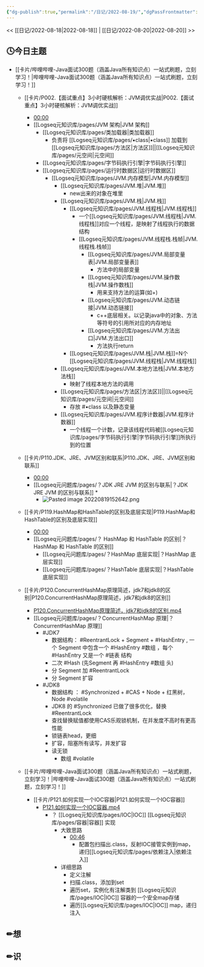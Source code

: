 ```yaml
---
{"dg-publish":true,"permalink":"/日记/2022-08-19/","dgPassFrontmatter":true}
---
```


<< [[日记/2022-08-18\|2022-08-18]] | [[日记/2022-08-20\|2022-08-20]] >>
## 🕓今日主题
* [[卡片/哔哩哔哩-Java面试300题（涵盖Java所有知识点）一站式刷题，立刻学习！\|哔哩哔哩-Java面试300题（涵盖Java所有知识点）一站式刷题，立刻学习！]]
	* [[卡片/P002.【面试重点】3小时硬核解析：JVM调优实战\|P002.【面试重点】3小时硬核解析：JVM调优实战]]
		* [00:00](http://localhost:5244/p/%E6%88%91%E7%9A%84%E5%BA%A6%E7%9B%98/%E8%A7%86%E9%A2%91/%E5%93%94%E5%93%A9%E5%93%94%E5%93%A9-Java%E9%9D%A2%E8%AF%95300%E9%A2%98%EF%BC%88%E6%B6%B5%E7%9B%96Java%E6%89%80%E6%9C%89%E7%9F%A5%E8%AF%86%E7%82%B9%EF%BC%89%E4%B8%80%E7%AB%99%E5%BC%8F%E5%88%B7%E9%A2%98%EF%BC%8C%E7%AB%8B%E5%88%BB%E5%AD%A6%E4%B9%A0%EF%BC%81--%E8%AF%B8%E8%91%9B%E8%80%81%E5%B8%88/P002.%E3%80%90%E9%9D%A2%E8%AF%95%E9%87%8D%E7%82%B9%E3%80%913%E5%B0%8F%E6%97%B6%E7%A1%AC%E6%A0%B8%E8%A7%A3%E6%9E%90%EF%BC%9AJVM%E8%B0%83%E4%BC%98%E5%AE%9E%E6%88%98.mp4#t=0)
		* [[Logseq元知识库/pages/JVM 架构\|JVM 架构]]
			* [[Logseq元知识库/pages/类加载器\|类加载器]]
				*  负责将 [[Logseq元知识库/pages/▪class\|▪class]] 加载到 [[Logseq元知识库/pages/方法区\|方法区]]||[[Logseq元知识库/pages/元空间\|元空间]]
			* [[Logseq元知识库/pages/字节码执行引擎\|字节码执行引擎]]
			* [[Logseq元知识库/pages/运行时数据区\|运行时数据区]]
				* [[Logseq元知识库/pages/JVM.内存模型\|JVM.内存模型]]
					* [[Logseq元知识库/pages/JVM.堆\|JVM.堆]]
						* new出来的对象在堆里
					* [[Logseq元知识库/pages/JVM.栈\|JVM.栈]]
						* [[Logseq元知识库/pages/JVM.线程栈\|JVM.线程栈]]
							* 一个[[Logseq元知识库/pages/JVM.线程栈\|JVM.线程栈]]对应一个线程，是映射了线程执行的数据结构 
							* [[Logseq元知识库/pages/JVM.线程栈.栈帧\|JVM.线程栈.栈帧]]
								* [[Logseq元知识库/pages/JVM.局部变量表\|JVM.局部变量表]]
									* 方法中的局部变量 
								* [[Logseq元知识库/pages/JVM.操作数栈\|JVM.操作数栈]]
									* 用来支持方法的运算(如+)
								* [[Logseq元知识库/pages/JVM.动态链接\|JVM.动态链接]]
									* c++底层相关。以记录java中的对象、方法等符号的引用所对应的内存地址
								* [[Logseq元知识库/pages/JVM.方法出口\|JVM.方法出口]]
									* 方法执行return
						* [[Logseq元知识库/pages/JVM.栈\|JVM.栈]]=N个[[Logseq元知识库/pages/JVM.线程栈\|JVM.线程栈]]
					* [[Logseq元知识库/pages/JVM.本地方法栈\|JVM.本地方法栈]]
						* 映射了线程本地方法的调用
					* [[Logseq元知识库/pages/方法区\|方法区]]||[[Logseq元知识库/pages/元空间\|元空间]]
						* 存放 #▪class 以及静态变量
					* [[Logseq元知识库/pages/JVM.程序计数器\|JVM.程序计数器]]
						* 一个线程一个计数，记录该线程代码被[[Logseq元知识库/pages/字节码执行引擎\|字节码执行引擎]]所执行到的位置
	
	* [[卡片/P110.JDK、JRE、JVM区别和联系\|P110.JDK、JRE、JVM区别和联系]]
		* [00:00](http://localhost:5244/p/%E6%88%91%E7%9A%84%E5%BA%A6%E7%9B%98/%E8%A7%86%E9%A2%91/%E5%93%94%E5%93%A9%E5%93%94%E5%93%A9-Java%E9%9D%A2%E8%AF%95300%E9%A2%98%EF%BC%88%E6%B6%B5%E7%9B%96Java%E6%89%80%E6%9C%89%E7%9F%A5%E8%AF%86%E7%82%B9%EF%BC%89%E4%B8%80%E7%AB%99%E5%BC%8F%E5%88%B7%E9%A2%98%EF%BC%8C%E7%AB%8B%E5%88%BB%E5%AD%A6%E4%B9%A0%EF%BC%81--%E8%AF%B8%E8%91%9B%E8%80%81%E5%B8%88/P110.JDK%E3%80%81JRE%E3%80%81JVM%E5%8C%BA%E5%88%AB%E5%92%8C%E8%81%94%E7%B3%BB.mp4#t=0.473822)
		* [[Logseq元问题库/pages/？JDK JRE JVM 的区别与联系\|？JDK JRE JVM 的区别与联系]]
			* 
			* ![Pasted image 20220819152642.png](/img/user/Logseq%E5%85%83%E9%97%AE%E9%A2%98%E5%BA%93/assets/Pasted%20image%2020220819152642.png)
	* [[卡片/P119.HashMap和HashTable的区别及底层实现\|P119.HashMap和HashTable的区别及底层实现]]
		* [00:00](http://localhost:5244/p/%E6%88%91%E7%9A%84%E5%BA%A6%E7%9B%98/%E8%A7%86%E9%A2%91/%E5%93%94%E5%93%A9%E5%93%94%E5%93%A9-Java%E9%9D%A2%E8%AF%95300%E9%A2%98%EF%BC%88%E6%B6%B5%E7%9B%96Java%E6%89%80%E6%9C%89%E7%9F%A5%E8%AF%86%E7%82%B9%EF%BC%89%E4%B8%80%E7%AB%99%E5%BC%8F%E5%88%B7%E9%A2%98%EF%BC%8C%E7%AB%8B%E5%88%BB%E5%AD%A6%E4%B9%A0%EF%BC%81--%E8%AF%B8%E8%91%9B%E8%80%81%E5%B8%88/P119.HashMap%E5%92%8CHashTable%E7%9A%84%E5%8C%BA%E5%88%AB%E5%8F%8A%E5%BA%95%E5%B1%82%E5%AE%9E%E7%8E%B0.mp4#t=0)
		* [[Logseq元问题库/pages/？ HashMap 和 HashTable 的区别\|？ HashMap 和 HashTable 的区别]]
			* [[Logseq元问题库/pages/？HashMap 底层实现\|？HashMap 底层实现]]
			* [[Logseq元问题库/pages/？HashTable 底层实现\|？HashTable 底层实现]]
	* [[卡片/P120.ConcurrentHashMap原理简述，jdk7和jdk8的区别\|P120.ConcurrentHashMap原理简述，jdk7和jdk8的区别]]
		* [P120.ConcurrentHashMap原理简述，jdk7和jdk8的区别.mp4](file:///Z:%5C我的阅读黑曜石Vault%5C资产库藏%5C哔哩哔哩-Java面试300题（涵盖Java所有知识点）一站式刷题，立刻学习！--诸葛老师%5CP120.ConcurrentHashMap原理简述，jdk7和jdk8的区别.mp4)
		* [[Logseq元问题库/pages/？ConcurrentHashMap 原理\|？ConcurrentHashMap 原理]]
			*  #JDK7 
				* 数据结构： #ReentrantLock + Segment + #HashEntry  , 一个 Segment 中包含一个 #HashEntry #数组 ，每个 #HashEntry 又是一个 #链表 结构
				* 二次 #Hash (先Segment 再 #HashEntry #数组 头)
				* 分 Segment 加 #ReentrantLock 
				* 分 Segment 扩容
			* #JDK8
				* 数据结构 ： #Synchronized + #CAS + Node + 红黑树， Node #volatile
				* JDK8 的 #Synchronized 已做了很多优化，替换 #ReentrantLock 
				* 查找替换赋值都使用CAS乐观锁机制，在并发度不高时有更高性能
				* 锁链表head，更细
				* 扩容，阻塞所有读写，并发扩容
				* 读无锁
					* 数组 #volatile 
	* [[卡片/哔哩哔哩-Java面试300题（涵盖Java所有知识点）一站式刷题，立刻学习！\|哔哩哔哩-Java面试300题（涵盖Java所有知识点）一站式刷题，立刻学习！]]
		* [[卡片/P121.如何实现一个IOC容器\|P121.如何实现一个IOC容器]]
			* [P121.如何实现一个IOC容器.mp4](file:///Z:%5C我的阅读黑曜石Vault%5C资产库藏%5C哔哩哔哩-Java面试300题（涵盖Java所有知识点）一站式刷题，立刻学习！--诸葛老师%5CP121.如何实现一个IOC容器.mp4)
				* ？ [[Logseq元知识库/pages/IOC\|IOC]] [[Logseq元知识库/pages/容器\|容器]] 实现 
					* 大致思路
						* [00:46](file:///Z:/%5C%E6%88%91%E7%9A%84%E9%98%85%E8%AF%BB%E9%BB%91%E6%9B%9C%E7%9F%B3Vault%5C%E8%B5%84%E4%BA%A7%E5%BA%93%E8%97%8F%5C%E5%93%94%E5%93%A9%E5%93%94%E5%93%A9-Java%E9%9D%A2%E8%AF%95300%E9%A2%98%EF%BC%88%E6%B6%B5%E7%9B%96Java%E6%89%80%E6%9C%89%E7%9F%A5%E8%AF%86%E7%82%B9%EF%BC%89%E4%B8%80%E7%AB%99%E5%BC%8F%E5%88%B7%E9%A2%98%EF%BC%8C%E7%AB%8B%E5%88%BB%E5%AD%A6%E4%B9%A0%EF%BC%81--%E8%AF%B8%E8%91%9B%E8%80%81%E5%B8%88%5CP121.%E5%A6%82%E4%BD%95%E5%AE%9E%E7%8E%B0%E4%B8%80%E4%B8%AAIOC%E5%AE%B9%E5%99%A8.mp4#t=46.322423)
							* 配置包扫描出.class，反射IOC接管实例到map，递归[[Logseq元知识库/pages/依赖注入\|依赖注入]] 
					* 详细思路
						* 定义注解 
						* 扫描.class，添加到set
						* 遍历set，实例化有注解类到 [[Logseq元知识库/pages/IOC\|IOC]] 容器的一个安全map存储
						* 遍历[[Logseq元知识库/pages/IOC\|IOC]] map，递归注入



## ✏想

## ✏识